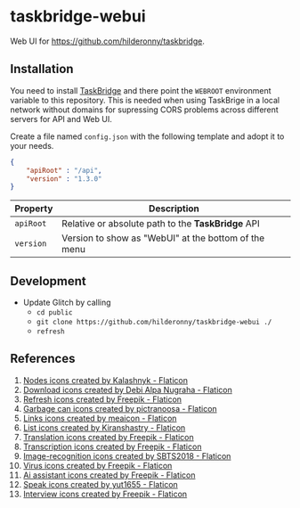 # taskbridge-webui

Web UI for https://github.com/hilderonny/taskbridge.

## Installation

You need to install [TaskBridge](https://github.com/hilderonny/taskbridge) and there point the `WEBROOT` environment variable to this repository.
This is needed when using TaskBrige in a local network without domains for supressing CORS problems across different servers for API and Web UI.

Create a file named `config.json` with the following template and adopt it to your needs.

```json
{
    "apiRoot" : "/api",
    "version" : "1.3.0"
}
```

|Property|Description|
|---|---|
|`apiRoot`|Relative or absolute path to the **TaskBridge** API|
|`version`|Version to show as "WebUI" at the bottom of the menu|

## Development

- Update Glitch by calling
    - `cd public`
    - `git clone https://github.com/hilderonny/taskbridge-webui ./`
    - `refresh`

## References

1. [Nodes icons created by Kalashnyk - Flaticon](https://www.flaticon.com/free-icons/nodes)
1. [Download icons created by Debi Alpa Nugraha - Flaticon](https://www.flaticon.com/free-icons/download)
1. [Refresh icons created by Freepik - Flaticon](https://www.flaticon.com/free-icons/refresh)
1. [Garbage can icons created by pictranoosa - Flaticon](https://www.flaticon.com/free-icons/garbage-can)
1. [Links icons created by meaicon - Flaticon](https://www.flaticon.com/free-icons/links)
1. [List icons created by Kiranshastry - Flaticon](https://www.flaticon.com/free-icons/list)
1. [Translation icons created by Freepik - Flaticon](https://www.flaticon.com/free-icons/translation)
1. [Transcription icons created by Freepik - Flaticon](https://www.flaticon.com/free-icons/transcription)
1. [Image-recognition icons created by SBTS2018 - Flaticon](https://www.flaticon.com/free-icons/image-recognition)
1. [Virus icons created by Freepik - Flaticon](https://www.flaticon.com/free-icons/virus)
1. [Ai assistant icons created by Freepik - Flaticon](https://www.flaticon.com/free-icons/ai-assistant)
1. [Speak icons created by yut1655 - Flaticon](https://www.flaticon.com/free-icons/speak)
1. [Interview icons created by Freepik - Flaticon](https://www.flaticon.com/free-icons/interview)